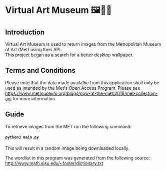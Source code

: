 # Virtual Art Museum 🖼️👩‍🎨
## Introduction
Virtual Art Museum is used to return images from the Metropolitan Museum of Art (Met) using their API. <br>
This project began as a search for a better desktop wallpaper.

## Terms and Conditions
Please note that the data made availalbe from this application shall only be used as intended by the Met's Open Access Program. Please see https://www.metmuseum.org/blogs/now-at-the-met/2018/met-collection-api for more information.

## Guide
To retrieve images from the MET run the following command: <br>
####  `python3 main.py` <br>
This will result in a random image being downloaded locally.

The wordlist in this program was generated from the following source:
http://www.math.sjsu.edu/~foster/dictionary.txt
